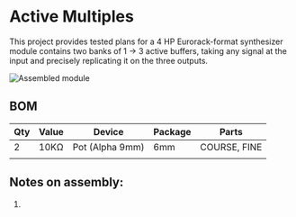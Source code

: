 # Active Multiples
This project provides tested plans for a 4 HP Eurorack-format synthesizer module contains two banks of 1 -> 3 active buffers, taking any signal at the input and precisely replicating it on the three outputs.

![Assembled module](/media/foo.jpg)




## BOM 

Qty | Value            | Device                  | Package             | Parts                                                |
--- | ---------------- | ----------------------- | ------------------- | ---------------------------------------------------- |
2   | 10KΩ             | Pot (Alpha 9mm)         | 6mm                 | COURSE, FINE                                         |
                                     |


## Notes on assembly:
1. 


